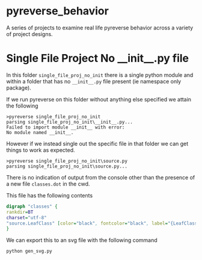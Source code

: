 # pyreverse_behavior
A series of projects to examine real life pyreverse behavior across a variety of project designs.

# Single File Project No \_\_init\_\_.py file
In this folder `single_file_proj_no_init` there is a single python module and within a folder that has no `__init__.py` file present (ie namespace only package).

If we run pyreverse on this folder without anything else specified we attain the following

```
>pyreverse single_file_proj_no_init
parsing single_file_proj_no_init\__init__.py...
Failed to import module __init__ with error:
No module named __init__.
```

However if we instead single out the specific file in that folder we can get things to work as expected.

```
>pyreverse single_file_proj_no_init\source.py 
parsing single_file_proj_no_init\source.py...
```

There is no indication of output from the console other than the presence of a new file `classes.dot` in the cwd.

This file has the following contents

```dot
digraph "classes" {
rankdir=BT
charset="utf-8"
"source.LeafClass" [color="black", fontcolor="black", label="{LeafClass|m_dbl : float\lm_dict : dict\lm_int : int\lm_list : list\ls_str : str\l|}", shape="record", style="solid"];
}
```

We can export this to an svg file with the following command
```bash
python gen_svg.py
```

